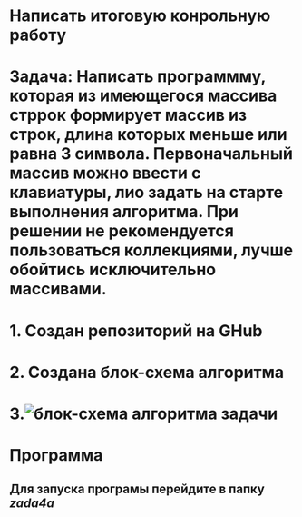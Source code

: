 # Написать итоговую конрольную работу
# Задача: Написать программму, которая из имеющегося массива стррок формирует массив из строк, длина которых меньше или равна 3 символа. Первоначальный массив можно ввести с клавиатуры, лио задать на старте выполнения алгоритма. При решении не рекомендуется пользоваться коллекциями, лучше обойтись исключительно массивами. 

# 1. Создан репозиторий на GHub
# 2. Создана блок-схема алгоритма
# 3.![блок-схема алгоритма задачи](bshema.jpg)

# Программа

## Для запуска програмы перейдите в папку *zada4a*

